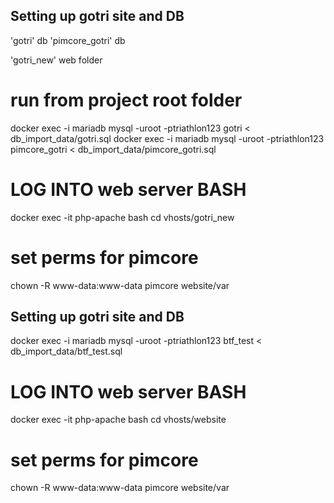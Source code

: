 ## Setting up gotri site and DB

'gotri' db
'pimcore_gotri' db

'gotri_new' web folder

# run from project root folder

docker exec -i mariadb mysql -uroot -ptriathlon123 gotri < db_import_data/gotri.sql
docker exec -i mariadb mysql -uroot -ptriathlon123 pimcore_gotri < db_import_data/pimcore_gotri.sql

# LOG INTO web server BASH

docker exec -it php-apache bash
cd vhosts/gotri_new

# set perms for pimcore

chown -R www-data:www-data pimcore website/var

## Setting up gotri site and DB

docker exec -i mariadb mysql -uroot -ptriathlon123 btf_test < db_import_data/btf_test.sql

<!-- docker exec -i btf_5.6_projects-db mysql -uroot -ptriathlon123 pimcore_gotri < ../webproject/database-to-import/pimcore_gotri.sql -->

# LOG INTO web server BASH

docker exec -it php-apache bash
cd vhosts/website

# set perms for pimcore

chown -R www-data:www-data pimcore website/var
